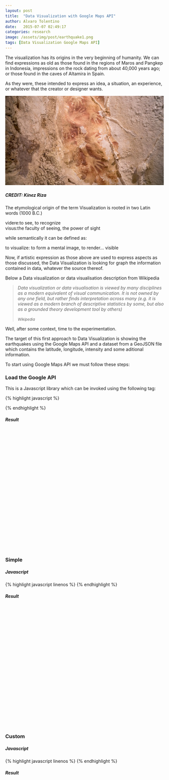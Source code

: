 ```yaml
---
layout: post
title:  "Data Visualization with Google Maps API"
author: Alvaro Tolentino
date:   2015-07-07 02:49:17
categories: research
image: /assets/img/post/earthquake1.png
tags: [Data Visualization Google Maps API]
---
```

The  visualization has its origins in the very beginning of humanity. We can find expressions as old as those found in the regions of Maros and Pangkep in Indonesia, impressions on the rock dating from about 40,000 years ago; or those found in the caves of Altamira in Spain.

As they were, these intended to express an idea, a situation, an experience, or whatever that the creator or designer wants. 

<img src="/assets/img/post/cave-art-hand-stencils.jpg" class="img-responsive img-bordered img-center" alt="image">
<h5>CREDIT: Kinez Riza</h5>


The etymological origin of the term Visualization is rooted in two Latin words (1000 B.C.)

<div class="tag-box tag-box-v2 box-shadow shadow-effect-1">
  <span class="color-blue">videre</span>:to see, to recognize<br/>
  <span class="color-blue">visus</span>:the faculty of seeing, the power of sight
</div>

while semantically it can be defined as:

<div class="tag-box tag-box-v2 box-shadow shadow-effect-1">
  <span class="color-blue">to visualize</span>: to form a mental image, to render... visible
</div>


Now, if artistic expression as those above are used to express aspects as those discussed, the Data Visualization is looking for graph the information contained in data, whatever the source thereof.

Below a Data visualization or data visualisation description from Wikipedia


<blockquote class="text-right bq-dark margin-bottom-50">
  <p><em> 
  Data visualization or data visualisation is viewed by many disciplines as a modern equivalent of visual communication. It is not owned by any one field, but rather finds interpretation across many (e.g. it is viewed as a modern branch of descriptive statistics by some, but also as a grounded theory development tool by others)</em></p>
  <small> <em>
    Wikipedia
  </em> </small>  
</blockquote>

Well, after some context, time to the experimentation.

The target of this first approach to Data Visualization is showing the earthquakes using the Google Maps API and a dataset from a GeoJSON file which contains the latitude, longitude, intensity and some aditional information.

To start using Google Maps API we must follow these steps:

<h3>Load the Google API</h3>
This is a Javascript library which can be invoked using the following tag:

{% highlight javascript %}
  <script src="https://maps.googleapis.com/maps/api/js"/>
{% endhighlight %}

Additionally we can use the API key in the URL.

{% highlight javascript %}
  <script src="https://maps.googleapis.com/maps/api/js?key=YOUR_KEY"/>
{% endhighlight %}

<h3>Create the container</h3>
Where the map will be displayed.

{% highlight html%}
  <div id="map-canvas" style="width:800px;height:380px;"></div>
{% endhighlight %}

<h3>Create the Map object</h3>

{% highlight javascript%}
  var map;
  map = new google.maps.Map(document.getElementById('map-canvas'), {
    center: { lat: 20, lng: -160 },
{% endhighlight %}


<h3>Add a Event Listener</h3>

{% highlight javascript%}
  google.maps.event.addDomListener(window, 'load', initialize);
{% endhighlight %}

But it can also be expressed as follows:

{% highlight javascript%}
google.maps.event.addDomListener(window, 'load', function() {
  map = new google.maps.Map(document.getElementById('map-canvas'), {
    center: { lat: 20, lng: -160 },
    zoom: 2
  });
{% endhighlight %}

<h3>Load the data from a Geojson file</h3>

{% highlight javascript%}
  map.data.loadGeoJson('/data/earthquake.geojson');
{% endhighlight %}

Below three examples of the use of Google Maps API

<h3>Default</h3>
<h5>Javascript</h5>
{% highlight javascript linenos %}
<script>
    var map;

    google.maps.event.addDomListener(window, 'load', function () {
        map = new google.maps.Map(document.getElementById('map-canvas1'), {
            center: { lat: 28, lng: 15 },
            zoom: 2
        });

        map.data.loadGeoJson('/data/earthquake.geojson');
    });
</script>
{% endhighlight %}

<h5>Result</h5>
<div id="map-canvas1" style="width:auto;height:380px;"></div>


<h3>Simple</h3>
<h5>Javascript</h5>
{% highlight javascript linenos %}
<script>
    var map;

    google.maps.event.addDomListener(window, 'load', function () {
        map = new google.maps.Map(document.getElementById('map-canvas2'), {
            center: { lat: 28, lng: 15 },
            zoom: 2
        });

        map.data.loadGeoJson('/data/earthquake.geojson');

        map.data.setStyle(function (feature) {
            var mag = Math.pow(feature.getProperty('magnitude'), 2);
            return ({
                icon: {
                    path: google.maps.SymbolPath.CIRCLE,
                    scale: mag,
                    fillColor: '#f00',
                    fillOpacity: 0.35,
                    strokeWeight: 0.5
                }
            });
        });
    });
</script>
{% endhighlight %}

<h5>Result</h5>
<div id="map-canvas2" style="width:auto;height:380px;"></div>


<h3>Custom</h3>
<h5>Javascript</h5>
{% highlight javascript linenos %}
<script>
    var map;
    var mapStyle = [{
        'featureType': 'all',
        'elementType': 'all',
        'stylers': [{ 'visibility': 'on' }]
    }, {
        'featureType': 'landscape',
        'elementType': 'geometry',
        'stylers': [{ 'visibility': 'on' }, { 'color': '#fcfcfc' }]
    }, {
        'featureType': 'water',
        'elementType': 'labels',
        'stylers': [{ 'visibility': 'on' }]
    }, {
        'featureType': 'water',
        'elementType': 'geometry',
        'stylers': [{ 'visibility': 'on' }, { 'hue': '#5f94ff' }, { 'lightness': 60 }]
    }];

    google.maps.event.addDomListener(window, 'load', initialize());

    function initialize() {
        map = new google.maps.Map(document.getElementById('map-canvas3'), {
            center: { lat: 28, lng: 15 },
            zoom: 2
        });
        map.data.setStyle(styleFeature);
        map.data.loadGeoJson('/data/earthquake.geojson');
    }

    function styleFeature(feature) {
        var low = [151, 83, 34];   // color of mag 1.0
        var high = [5, 69, 54];  // color of mag 6.0 and above
        var minMag = 1.0;
        var maxMag = 8.0;

        // fraction represents where the value sits between the min and max
        var fraction = (Math.min(feature.getProperty('magnitude'), maxMag) - minMag) /
            (maxMag - minMag);

        var color = interpolateHsl(low, high, fraction);

        return {
            icon: {
                path: google.maps.SymbolPath.CIRCLE,
                strokeWeight: 0.5,
                strokeColor: '#fff',
                fillColor: color,
                fillOpacity: 2 / feature.getProperty('magnitude'),
                // while an exponent would technically be correct, quadratic looks nicer
                scale: Math.pow(feature.getProperty('magnitude'), 2)
            },
            zIndex: Math.floor(feature.getProperty('magnitude'))
        };
    }

    function interpolateHsl(lowHsl, highHsl, fraction) {
        var color = [];
        for (var i = 0; i < 3; i++) {
            // Calculate color based on the fraction.
            color[i] = (highHsl[i] - lowHsl[i]) * fraction + lowHsl[i];
        }

        return 'hsl(' + color[0] + ',' + color[1] + '%,' + color[2] + '%)';
    }
</script>
{% endhighlight %}

<h5>Result</h5>
<i class="icon-custom icon-sm rounded-x icon-bg-u icon-line icon-rocket" onclick="loadMap3()"></i>
<div id="map-canvas3" style="width:auto;height:380px;"></div>

<script src="https://maps.googleapis.com/maps/api/js?key=AIzaSyDeo37ZEPzpUI8AHly34EFA4We-irhnOJA"></script>

<script>
    var map;

    google.maps.event.addDomListener(window, 'load', function () {
        map = new google.maps.Map(document.getElementById('map-canvas1'), {
            center: { lat: 28, lng: 15 },
            zoom: 2
        });

        map.data.loadGeoJson('/data/earthquake.geojson');
    });
</script>

<script>
    var map;

    google.maps.event.addDomListener(window, 'load', function () {
        map = new google.maps.Map(document.getElementById('map-canvas2'), {
            center: { lat: 28, lng: 15 },
            zoom: 2
        });

        map.data.loadGeoJson('/data/earthquake.geojson');

        map.data.setStyle(function (feature) {
            var mag = Math.pow(feature.getProperty('magnitude'), 2);
            return ({
                icon: {
                    path: google.maps.SymbolPath.CIRCLE,
                    scale: mag,
                    fillColor: '#f00',
                    fillOpacity: 0.35,
                    strokeWeight: 0.5
                }
            });
        });
    });
</script>

<script>
    var map;
    var mapStyle = [{
        'featureType': 'all',
        'elementType': 'all',
        'stylers': [{ 'visibility': 'on' }]
    }, {
        'featureType': 'landscape',
        'elementType': 'geometry',
        'stylers': [{ 'visibility': 'on' }, { 'color': '#fcfcfc' }]
    }, {
        'featureType': 'water',
        'elementType': 'labels',
        'stylers': [{ 'visibility': 'on' }]
    }, {
        'featureType': 'water',
        'elementType': 'geometry',
        'stylers': [{ 'visibility': 'on' }, { 'hue': '#5f94ff' }, { 'lightness': 60 }]
    }];

    google.maps.event.addDomListener(window, 'load', initialize());

    function initialize() {
        map = new google.maps.Map(document.getElementById('map-canvas3'), {
            center: { lat: 28, lng: 15 },
            zoom: 2
        });
        map.data.setStyle(styleFeature);
        
    }

    function loadMap3() {
        map.data.loadGeoJson('/data/earthquake.geojson');
    }

    function styleFeature(feature) {
        var low = [151, 83, 34];   // color of mag 1.0
        var high = [5, 100, 54];  // color of mag 6.0 and above
        var minMag = 1.0;
        var maxMag = 8.0;

        // fraction represents where the value sits between the min and max
        var fraction = (Math.min(feature.getProperty('magnitude'), maxMag) - minMag) /
            (maxMag - minMag);

        var color = interpolateHsl(low, high, fraction);

        return {
            icon: {
                path: google.maps.SymbolPath.CIRCLE,
                strokeWeight: 0.5,
                strokeColor: '#fff',
                fillColor: color,
                fillOpacity: 2 / feature.getProperty('magnitude'),
                // while an exponent would technically be correct, quadratic looks nicer
                scale: Math.pow(feature.getProperty('magnitude'), 2)
            },
            zIndex: Math.floor(feature.getProperty('magnitude'))
        };
    }

    function interpolateHsl(lowHsl, highHsl, fraction) {
        var color = [];
        for (var i = 0; i < 3; i++) {
            // Calculate color based on the fraction.
            color[i] = (highHsl[i] - lowHsl[i]) * fraction + lowHsl[i];
        }

        return 'hsl(' + color[0] + ',' + color[1] + '%,' + color[2] + '%)';
    }
</script>
